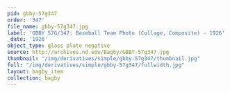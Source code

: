 ```yaml
---
pid: gbby-57g347
order: '347'
file_name: gbby-57g347.jpg
label: 'GBBY 57G/347: Baseball Team Photo (Collage, Composite) - 1926'
_date: '1926'
object_type: glass plate negative
source: http://archives.nd.edu/Bagby/GBBY-57g347.jpg
thumbnail: "/img/derivatives/simple/gbby-57g347/thumbnail.jpg"
full: "/img/derivatives/simple/gbby-57g347/fullwidth.jpg"
layout: bagby_item
collection: bagby
---
```

